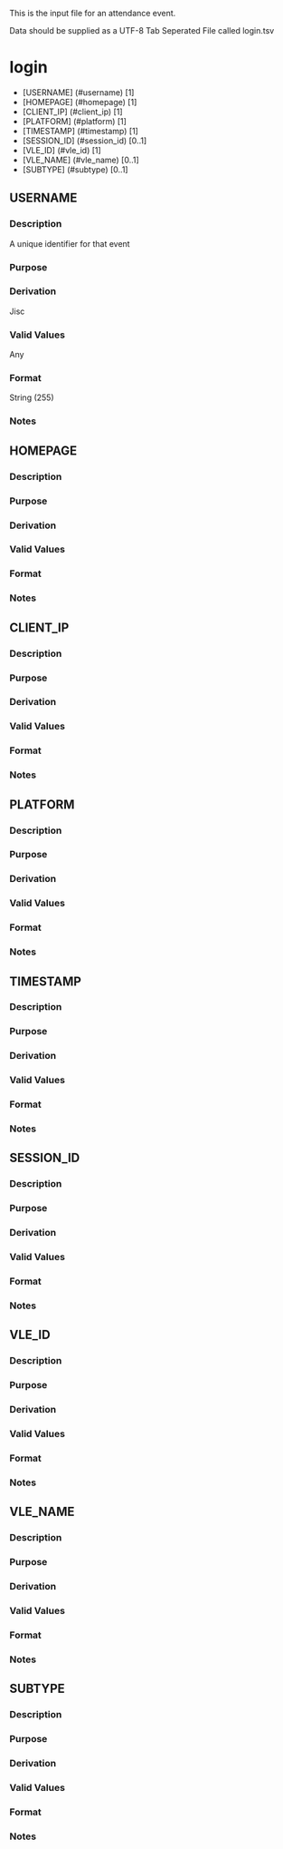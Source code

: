This is the input file for an attendance event.

Data should be supplied as a UTF-8 Tab Seperated File called login.tsv

# login

* [USERNAME] (#username) [1]
* [HOMEPAGE] (#homepage) [1]
* [CLIENT_IP] (#client_ip) [1]
* [PLATFORM] (#platform) [1]
* [TIMESTAMP] (#timestamp) [1]
* [SESSION_ID] (#session_id) [0..1]
* [VLE_ID] (#vle_id) [1]
* [VLE_NAME] (#vle_name) [0..1]
* [SUBTYPE] (#subtype) [0..1]

## USERNAME 
### Description

A unique identifier for that event
### Purpose


### Derivation
Jisc

### Valid Values
Any

### Format
String (255)

### Notes

## HOMEPAGE 
### Description
### Purpose
### Derivation
### Valid Values
### Format
### Notes

## CLIENT_IP 
### Description
### Purpose
### Derivation
### Valid Values
### Format
### Notes

## PLATFORM 
### Description
### Purpose
### Derivation
### Valid Values
### Format
### Notes

## TIMESTAMP 
### Description
### Purpose
### Derivation
### Valid Values
### Format
### Notes

## SESSION_ID 
### Description
### Purpose
### Derivation
### Valid Values
### Format
### Notes

## VLE_ID 
### Description
### Purpose
### Derivation
### Valid Values
### Format
### Notes

## VLE_NAME 
### Description
### Purpose
### Derivation
### Valid Values
### Format
### Notes

## SUBTYPE 
### Description
### Purpose
### Derivation
### Valid Values
### Format
### Notes